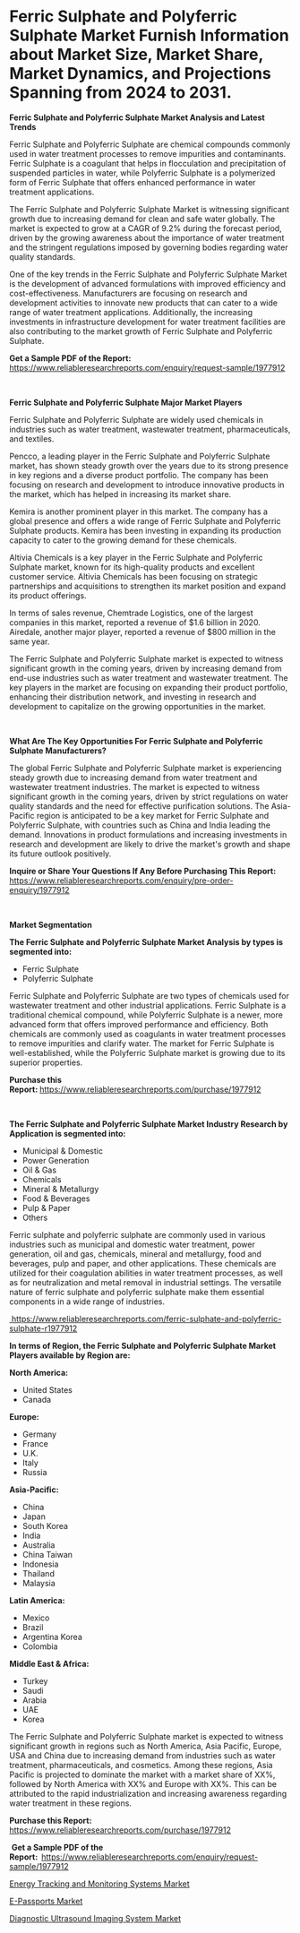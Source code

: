 <p><h1>Ferric Sulphate and Polyferric Sulphate Market Furnish Information about Market Size, Market Share, Market Dynamics, and Projections Spanning from 2024 to 2031.</h1></p><p><strong>Ferric Sulphate and Polyferric Sulphate Market Analysis and Latest Trends</strong></p>
<p><p>Ferric Sulphate and Polyferric Sulphate are chemical compounds commonly used in water treatment processes to remove impurities and contaminants. Ferric Sulphate is a coagulant that helps in flocculation and precipitation of suspended particles in water, while Polyferric Sulphate is a polymerized form of Ferric Sulphate that offers enhanced performance in water treatment applications.</p><p>The Ferric Sulphate and Polyferric Sulphate Market is witnessing significant growth due to increasing demand for clean and safe water globally. The market is expected to grow at a CAGR of 9.2% during the forecast period, driven by the growing awareness about the importance of water treatment and the stringent regulations imposed by governing bodies regarding water quality standards.</p><p>One of the key trends in the Ferric Sulphate and Polyferric Sulphate Market is the development of advanced formulations with improved efficiency and cost-effectiveness. Manufacturers are focusing on research and development activities to innovate new products that can cater to a wide range of water treatment applications. Additionally, the increasing investments in infrastructure development for water treatment facilities are also contributing to the market growth of Ferric Sulphate and Polyferric Sulphate.</p></p>
<p><strong>Get a Sample PDF of the Report:&nbsp;</strong> <a href="https://www.reliableresearchreports.com/enquiry/request-sample/1977912">https://www.reliableresearchreports.com/enquiry/request-sample/1977912</a></p>
<p>&nbsp;</p>
<p><strong>Ferric Sulphate and Polyferric Sulphate Major Market Players</strong></p>
<p><p>Ferric Sulphate and Polyferric Sulphate are widely used chemicals in industries such as water treatment, wastewater treatment, pharmaceuticals, and textiles. </p><p>Pencco, a leading player in the Ferric Sulphate and Polyferric Sulphate market, has shown steady growth over the years due to its strong presence in key regions and a diverse product portfolio. The company has been focusing on research and development to introduce innovative products in the market, which has helped in increasing its market share. </p><p>Kemira is another prominent player in this market. The company has a global presence and offers a wide range of Ferric Sulphate and Polyferric Sulphate products. Kemira has been investing in expanding its production capacity to cater to the growing demand for these chemicals. </p><p>Altivia Chemicals is a key player in the Ferric Sulphate and Polyferric Sulphate market, known for its high-quality products and excellent customer service. Altivia Chemicals has been focusing on strategic partnerships and acquisitions to strengthen its market position and expand its product offerings.</p><p>In terms of sales revenue, Chemtrade Logistics, one of the largest companies in this market, reported a revenue of $1.6 billion in 2020. Airedale, another major player, reported a revenue of $800 million in the same year.</p><p>The Ferric Sulphate and Polyferric Sulphate market is expected to witness significant growth in the coming years, driven by increasing demand from end-use industries such as water treatment and wastewater treatment. The key players in the market are focusing on expanding their product portfolio, enhancing their distribution network, and investing in research and development to capitalize on the growing opportunities in the market.</p></p>
<p>&nbsp;</p>
<p><strong>What Are The Key Opportunities For Ferric Sulphate and Polyferric Sulphate Manufacturers?</strong></p>
<p><p>The global Ferric Sulphate and Polyferric Sulphate market is experiencing steady growth due to increasing demand from water treatment and wastewater treatment industries. The market is expected to witness significant growth in the coming years, driven by strict regulations on water quality standards and the need for effective purification solutions. The Asia-Pacific region is anticipated to be a key market for Ferric Sulphate and Polyferric Sulphate, with countries such as China and India leading the demand. Innovations in product formulations and increasing investments in research and development are likely to drive the market's growth and shape its future outlook positively.</p></p>
<p><strong>Inquire or Share Your Questions If Any Before Purchasing This Report:</strong> <a href="https://www.reliableresearchreports.com/enquiry/pre-order-enquiry/1977912">https://www.reliableresearchreports.com/enquiry/pre-order-enquiry/1977912</a></p>
<p>&nbsp;</p>
<p><strong>Market Segmentation</strong></p>
<p><strong>The Ferric Sulphate and Polyferric Sulphate Market Analysis by types is segmented into:</strong></p>
<p><ul><li>Ferric Sulphate</li><li>Polyferric Sulphate</li></ul></p>
<p><p>Ferric Sulphate and Polyferric Sulphate are two types of chemicals used for wastewater treatment and other industrial applications. Ferric Sulphate is a traditional chemical compound, while Polyferric Sulphate is a newer, more advanced form that offers improved performance and efficiency. Both chemicals are commonly used as coagulants in water treatment processes to remove impurities and clarify water. The market for Ferric Sulphate is well-established, while the Polyferric Sulphate market is growing due to its superior properties.</p></p>
<p><strong>Purchase this Report:&nbsp;</strong><a href="https://www.reliableresearchreports.com/purchase/1977912">https://www.reliableresearchreports.com/purchase/1977912</a></p>
<p>&nbsp;</p>
<p><strong>The Ferric Sulphate and Polyferric Sulphate Market Industry Research by Application is segmented into:</strong></p>
<p><ul><li>Municipal & Domestic</li><li>Power Generation</li><li>Oil & Gas</li><li>Chemicals</li><li>Mineral & Metallurgy</li><li>Food & Beverages</li><li>Pulp & Paper</li><li>Others</li></ul></p>
<p><p>Ferric sulphate and polyferric sulphate are commonly used in various industries such as municipal and domestic water treatment, power generation, oil and gas, chemicals, mineral and metallurgy, food and beverages, pulp and paper, and other applications. These chemicals are utilized for their coagulation abilities in water treatment processes, as well as for neutralization and metal removal in industrial settings. The versatile nature of ferric sulphate and polyferric sulphate make them essential components in a wide range of industries.</p></p>
<p><a href="https://www.reliableresearchreports.com/ferric-sulphate-and-polyferric-sulphate-r1977912">&nbsp;https://www.reliableresearchreports.com/ferric-sulphate-and-polyferric-sulphate-r1977912</a></p>
<p><strong>In terms of Region, the Ferric Sulphate and Polyferric Sulphate Market Players available by Region are:</strong></p>
<p>
    <p> <strong> North America: </strong>
        <ul>
            <li>United States</li>
            <li>Canada</li>
        </ul>
        </p> 
    <p> <strong> Europe: </strong>
        <ul>
            <li>Germany</li>
            <li>France</li>
            <li>U.K.</li>
            <li>Italy</li>
            <li>Russia</li>
        </ul>
        </p> 
    <p> <strong> Asia-Pacific: </strong>
        <ul>
            <li>China</li>
            <li>Japan</li>
            <li>South Korea</li>
            <li>India</li>
            <li>Australia</li>
            <li>China Taiwan</li>
            <li>Indonesia</li>
            <li>Thailand</li>
            <li>Malaysia</li>
        </ul>
        </p> 
    <p> <strong> Latin America: </strong>
        <ul>
            <li>Mexico</li>
            <li>Brazil</li>
            <li>Argentina Korea</li>
            <li>Colombia</li>
        </ul>
        </p> 
    <p> <strong> Middle East & Africa: </strong>
        <ul>
            <li>Turkey</li>
            <li>Saudi</li>
            <li>Arabia</li>
            <li>UAE</li>
            <li>Korea</li>
        </ul>
    </p>
    </p>
<p><p>The Ferric Sulphate and Polyferric Sulphate market is expected to witness significant growth in regions such as North America, Asia Pacific, Europe, USA and China due to increasing demand from industries such as water treatment, pharmaceuticals, and cosmetics. Among these regions, Asia Pacific is projected to dominate the market with a market share of XX%, followed by North America with XX% and Europe with XX%. This can be attributed to the rapid industrialization and increasing awareness regarding water treatment in these regions.</p></p>
<p><strong>Purchase this Report: </strong><a href="https://www.reliableresearchreports.com/purchase/1977912">https://www.reliableresearchreports.com/purchase/1977912</a></p>
<p>&nbsp;<strong>Get a Sample PDF of the Report:&nbsp;&nbsp;</strong><a href="https://www.reliableresearchreports.com/enquiry/request-sample/1977912">https://www.reliableresearchreports.com/enquiry/request-sample/1977912</a></p>
<p><strong></strong></p>
<p><p><a href="https://github.com/wwwkeltoum/Market-Research-Report-List-4/blob/main/energy-tracking-and-monitoring-systems-market.md">Energy Tracking and Monitoring Systems Market</a></p><p><a href="https://github.com/gamblestampleyjenny50m5sl6/Market-Research-Report-List-3/blob/main/e-passports-market.md">E-Passports Market</a></p><p><a href="https://view.publitas.com/reportprime-1/diagnostic-ultrasound-imaging-system-market-size-is-growing-at-cagr-of-13-6-this-report-covers-analysis-by-market-segmentation-growth-and-forecast-2024-2031/">Diagnostic Ultrasound Imaging System Market</a></p></p>